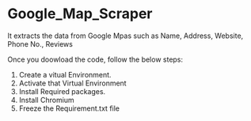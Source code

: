 # Google_Map_Scraper
It extracts the data from Google Mpas such as Name, Address, Website, Phone No., Reviews

Once you doowload the code, follow the below steps:
1. Create a vitual Environment.
3. Activate that Virtual Environment
4. Install Required packages.
5. Install Chromium
6. Freeze the Requirement.txt file
